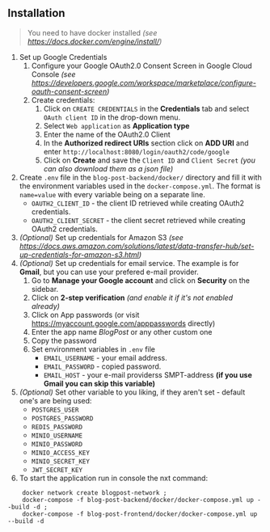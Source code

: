 ## Installation
> You need to have docker installed *(see https://docs.docker.com/engine/install/)*
1. Set up Google Credentials
	1) Configure your Google OAuth2.0 Consent Screen in Google Cloud Console *(see https://developers.google.com/workspace/marketplace/configure-oauth-consent-screen)*
	2) Create credentials:
		1. Click on `CREATE CREDENTIALS` in the **Credentials** tab and select `OAuth client ID` in the drop-down menu.
		2. Select `Web application` as **Application type**
		3. Enter the name of the OAuth2.0 Client
		4. In the **Authorized redirect URIs** section click on **ADD URI** and enter `http://localhost:8080/login/oauth2/code/google`
		5. Click on **Create** and save the `Client ID` and `Client Secret` *(you can also download them as a json file)*
2. Create `.env` file in the `blog-post-backend/docker/` directory and fill it with the environment variables used in the `docker-compose.yml`. The format is `name=value` with every variable being on a separate line.
	- `OAUTH2_CLIENT_ID` - the client ID retrieved while creating OAuth2 credentials.
	- `OAUTH2_CLIENT_SECRET` - the client secret retrieved while creating OAuth2 credentials.
3. *(Optional)* Set up credentials for Amazon S3 *(see https://docs.aws.amazon.com/solutions/latest/data-transfer-hub/set-up-credentials-for-amazon-s3.html)*
4. *(Optional)* Set up credentials for email service. 
The example is for **Gmail**, but you can use your prefered e-mail provider.
	1) Go to **Manage your Google account** and click on **Security** on the sidebar.
	2) Click on **2-step verification** *(and enable it if it's not enabled already)*
	3) Click on App passwords (or visit https://myaccount.google.com/apppasswords directly)
	4) Enter the app name *BlogPost* or any other custom one
	5) Copy the password
	6) Set environment variables in `.env` file
		- `EMAIL_USERNAME` - your email address.
		- `EMAIL_PASSWORD` - copied password.
		- `EMAIL_HOST` - your e-mail providerss SMPT-address **(if you use Gmail you can skip this variable)**
5. *(Optional)* Set other variable to you liking, if they aren't set - default one's are being used:
	- `POSTGRES_USER`
	- `POSTGRES_PASSWORD`
	- `REDIS_PASSWORD`
	- `MINIO_USERNAME`
	- `MINIO_PASSWORD`
	- `MINIO_ACCESS_KEY`
	- `MINIO_SECRET_KEY`
	- `JWT_SECRET_KEY`
6. To start the application run in console the nxt command:
```
	docker network create blogpost-network ; 
	docker-compose -f blog-post-backend/docker/docker-compose.yml up --build -d ;
	docker-compose -f blog-post-frontend/docker/docker-compose.yml up --build -d
```